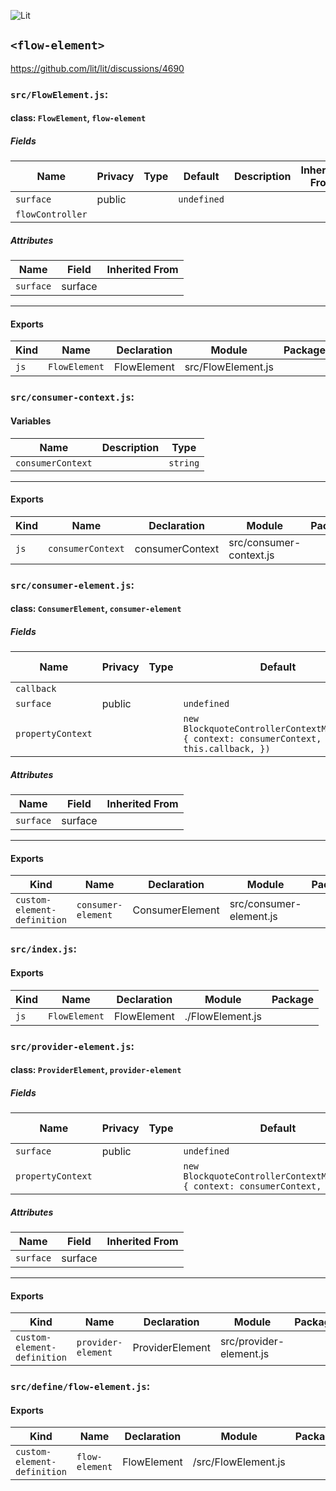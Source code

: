 ![Lit](https://img.shields.io/badge/lit-3.0.0-blue.svg)

## `<flow-element>`

https://github.com/lit/lit/discussions/4690


### `src/FlowElement.js`:

#### class: `FlowElement`, `flow-element`

##### Fields

| Name             | Privacy | Type | Default     | Description | Inherited From |
| ---------------- | ------- | ---- | ----------- | ----------- | -------------- |
| `surface`        | public  |      | `undefined` |             |                |
| `flowController` |         |      |             |             |                |

##### Attributes

| Name      | Field   | Inherited From |
| --------- | ------- | -------------- |
| `surface` | surface |                |

<hr/>

#### Exports

| Kind | Name          | Declaration | Module             | Package |
| ---- | ------------- | ----------- | ------------------ | ------- |
| `js` | `FlowElement` | FlowElement | src/FlowElement.js |         |

### `src/consumer-context.js`:

#### Variables

| Name              | Description | Type     |
| ----------------- | ----------- | -------- |
| `consumerContext` |             | `string` |

<hr/>

#### Exports

| Kind | Name              | Declaration     | Module                  | Package |
| ---- | ----------------- | --------------- | ----------------------- | ------- |
| `js` | `consumerContext` | consumerContext | src/consumer-context.js |         |

### `src/consumer-element.js`:

#### class: `ConsumerElement`, `consumer-element`

##### Fields

| Name              | Privacy | Type | Default                                                                                             | Description | Inherited From |
| ----------------- | ------- | ---- | --------------------------------------------------------------------------------------------------- | ----------- | -------------- |
| `callback`        |         |      |                                                                                                     |             |                |
| `surface`         | public  |      | `undefined`                                                                                         |             |                |
| `propertyContext` |         |      | `new BlockquoteControllerContextMeta(this, { context: consumerContext, callback: this.callback, })` |             |                |

##### Attributes

| Name      | Field   | Inherited From |
| --------- | ------- | -------------- |
| `surface` | surface |                |

<hr/>

#### Exports

| Kind                        | Name               | Declaration     | Module                  | Package |
| --------------------------- | ------------------ | --------------- | ----------------------- | ------- |
| `custom-element-definition` | `consumer-element` | ConsumerElement | src/consumer-element.js |         |

### `src/index.js`:

#### Exports

| Kind | Name          | Declaration | Module           | Package |
| ---- | ------------- | ----------- | ---------------- | ------- |
| `js` | `FlowElement` | FlowElement | ./FlowElement.js |         |

### `src/provider-element.js`:

#### class: `ProviderElement`, `provider-element`

##### Fields

| Name              | Privacy | Type | Default                                                                    | Description | Inherited From |
| ----------------- | ------- | ---- | -------------------------------------------------------------------------- | ----------- | -------------- |
| `surface`         | public  |      | `undefined`                                                                |             |                |
| `propertyContext` |         |      | `new BlockquoteControllerContextMeta(this, { context: consumerContext, })` |             |                |

##### Attributes

| Name      | Field   | Inherited From |
| --------- | ------- | -------------- |
| `surface` | surface |                |

<hr/>

#### Exports

| Kind                        | Name               | Declaration     | Module                  | Package |
| --------------------------- | ------------------ | --------------- | ----------------------- | ------- |
| `custom-element-definition` | `provider-element` | ProviderElement | src/provider-element.js |         |

### `src/define/flow-element.js`:

#### Exports

| Kind                        | Name           | Declaration | Module              | Package |
| --------------------------- | -------------- | ----------- | ------------------- | ------- |
| `custom-element-definition` | `flow-element` | FlowElement | /src/FlowElement.js |         |
